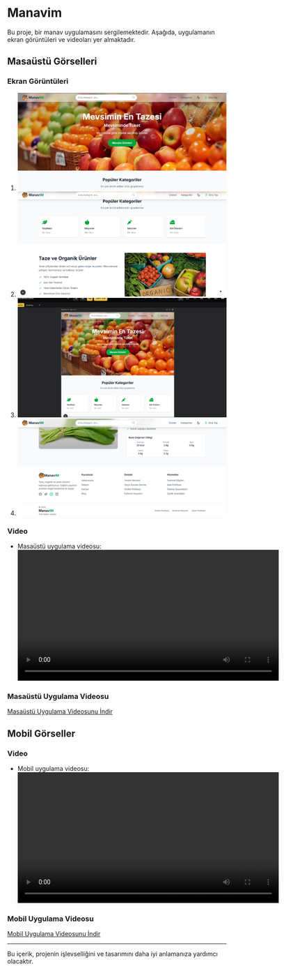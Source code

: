 # Manavim

Bu proje, bir manav uygulamasını sergilemektedir. Aşağıda, uygulamanın ekran görüntüleri ve videoları yer almaktadır.

## Masaüstü Görselleri

### Ekran Görüntüleri
1. ![Ekran Görüntüsü 1](images/Ekran%20g%C3%B6r%C3%BCnt%C3%BCs%C3%BC%202025-04-14%20122343.png)
2. ![Ekran Görüntüsü 2](images/Ekran%20g%C3%B6r%C3%BCnt%C3%BCs%C3%BC%202025-04-14%20122408.png)
3. ![Ekran Görüntüsü 3](images/Ekran%20g%C3%B6r%C3%BCnt%C3%BCs%C3%BC%202025-04-14%20122651.png)
4. ![Ekran Görüntüsü 4](images/Ekran%20g%C3%B6r%C3%BCnt%C3%BCs%C3%BC%202025-04-14%20123117.png)

### Video
- Masaüstü uygulama videosu:
  <video controls width="600">
    <source src="images/manavim_desktop.mp4" type="video/mp4">
    Tarayıcınız video etiketini desteklemiyor.
  </video>

### Masaüstü Uygulama Videosu
[Masaüstü Uygulama Videosunu İndir](images/manavim_desktop.mp4)

## Mobil Görseller

### Video
- Mobil uygulama videosu:
  <video controls width="600">
    <source src="images/manavim_mobile.mp4" type="video/mp4">
    Tarayıcınız video etiketini desteklemiyor.
  </video>

### Mobil Uygulama Videosu
[Mobil Uygulama Videosunu İndir](images/manavim_mobile.mp4)

---

Bu içerik, projenin işlevselliğini ve tasarımını daha iyi anlamanıza yardımcı olacaktır.
